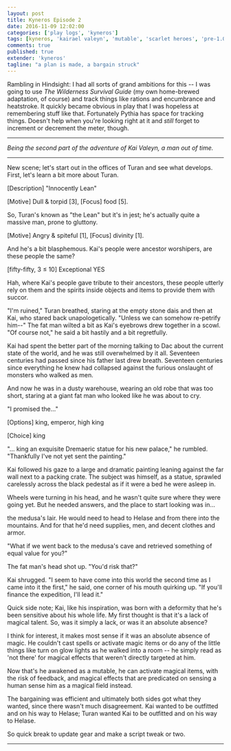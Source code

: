 ```yaml
---
layout: post
title: Kyneros Episode 2
date: 2016-11-09 12:02:00  
categories: ['play logs', 'kyneros']
tags: [kyneros, 'kairael valeyn', 'mutable', 'scarlet heroes', 'pre-1.0.0']
comments: true
published: true
extender: 'kyneros'
tagline: "a plan is made, a bargain struck"
---
```


Rambling in Hindsight: I had all sorts of grand ambitions for this -- I was going to use *The Wilderness Survival Guide* (my own home-brewed adaptation, of course) and track things like rations and encumbrance and heatstroke. It quickly became obvious in play that I was hopeless at remembering stuff like that. Fortunately Pythia has space for tracking things. Doesn't help when you're looking right at it and *still* forget to increment or decrement the meter, though.

<!--more-->

***

*Being the second part of the adventure of Kai Valeyn, a man out of time.*

***

<p id="mechanic" class="aside">New scene; let's start out in the offices of Turan and see what develops. First, let's learn a bit more about Turan.</p>

<p id="mechanic" class="result">[Description] "Innocently Lean"</p>

<p id="mechanic" class="result">[Motive] Dull &amp; torpid [3], [Focus] food [5].</p>

<p id="mechanic" class="aside">So, Turan's known as "the Lean" but it's in jest; he's actually quite a massive man, prone to gluttony.</p>

<p id="mechanic" class="result">[Motive] Angry &amp; spiteful [1], [Focus] divinity [1].</p>

<p id="mechanic" class="query">And he's a bit blasphemous. Kai's people were ancestor worshipers, are these people the same?</p>

<p id="mechanic" class="oracle">[fifty-fifty, 3 &le; 10] Exceptional YES</p>

<p id="mechanic" class="aside">Hah, where Kai's people gave tribute to their ancestors, these people utterly rely on them and the spirits inside objects and items to provide them with succor.</p>

<p id="fiction">"I'm ruined," Turan breathed, staring at the empty stone dais and then at Kai, who stared back unapologetically. "Unless we can somehow re-petrify him--" The fat man wilted a bit as Kai's eyebrows drew together in a scowl. "Of course not," he said a bit hastily and a bit regretfully.</p>

<p id="fiction">Kai had spent the better part of the morning talking to Dac about the current state of the world, and he was still overwhelmed by it all. Seventeen centuries had passed since his father last drew breath. Seventeen centuries since everything he knew had collapsed against the furious onslaught of monsters who walked as men.</p>

<p id="fiction">And now he was in a dusty warehouse, wearing an old robe that was too short, staring at a giant fat man who looked like he was about to cry.</p>

<p id="fiction">"I promised the..."</p>

<p id="mechanic" class="query">[Options] king, emperor, high king</p>

<p id="mechanic" class="result">[Choice] king</p>

<p id="fiction">"... king an exquisite Dremaeric statue for his new palace," he rumbled. "Thankfully I've not yet sent the painting."</p>

<p id="fiction">Kai followed his gaze to a large and dramatic painting leaning against the far wall next to a packing crate. The subject was himself, as a statue, sprawled carelessly across the black pedestal as if it were a bed he were asleep in.</p>

<p id="fiction">Wheels were turning in his head, and he wasn't quite sure where they were going yet. But he needed answers, and the place to start looking was in...</p>

<p id="fiction">the medusa's lair. He would need to head to Helase and from there into the mountains. And for that he'd need supplies, men, and decent clothes and armor.</p>

<p id="fiction">"What if we went back to the medusa's cave and retrieved something of equal value for you?"</p>

<p id="fiction">The fat man's head shot up. "You'd risk that?"</p>

<p id="fiction">Kai shrugged. "I seem to have come into this world the second time as I came into it the first," he said, one corner of his mouth quirking up. "If you'll finance the expedition, I'll lead it."</p>

<p id="mechanic" class="aside">Quick side note; Kai, like his inspiration, was born with a deformity that he's been sensitive about his whole life. My first thought is that it's a lack of magical talent. So, was it simply a lack, or was it an absolute absence?</p>

<p id="mechanic" class="aside">I think for interest, it makes most sense if it was an absolute absence of magic. He couldn't cast spells or activate magic items or do any of the little things like turn on glow lights as he walked into a room -- he simply read as 'not there' for magical effects that weren't directly targeted at him.</p>

<p id="mechanic" class="aside">Now that's he awakened as a mutable, he can activate magical items, with the risk of feedback, and magical effects that are predicated on sensing a human sense him as a magical field instead.</p>

<p id="mechanic" class="aside">The bargaining was efficient and ultimately both sides got what they wanted, since there wasn't much disagreement. Kai wanted to be outfitted and on his way to Helase; Turan wanted Kai to be outfitted and on his way to Helase.</p>

<p id="mechanic" class="aside">So quick break to update gear and make a script tweak or two.</p>


***
